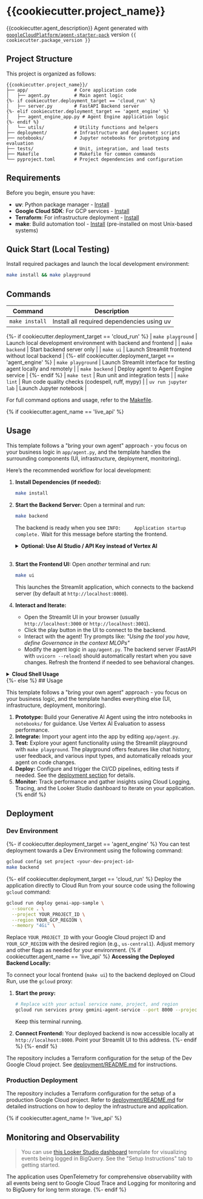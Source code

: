 # {{cookiecutter.project_name}}

{{cookiecutter.agent_description}}
Agent generated with [`googleCloudPlatform/agent-starter-pack`](https://github.com/GoogleCloudPlatform/agent-starter-pack) version `{{ cookiecutter.package_version }}`

## Project Structure

This project is organized as follows:

```
{{cookiecutter.project_name}}/
├── app/                 # Core application code
│   ├── agent.py         # Main agent logic
{%- if cookiecutter.deployment_target == 'cloud_run' %}
│   ├── server.py        # FastAPI Backend server
{%- elif cookiecutter.deployment_target == 'agent_engine' %}
│   ├── agent_engine_app.py # Agent Engine application logic
{%- endif %}
│   └── utils/           # Utility functions and helpers
├── deployment/          # Infrastructure and deployment scripts
├── notebooks/           # Jupyter notebooks for prototyping and evaluation
├── tests/               # Unit, integration, and load tests
├── Makefile             # Makefile for common commands
└── pyproject.toml       # Project dependencies and configuration
```

## Requirements

Before you begin, ensure you have:
- **uv**: Python package manager - [Install](https://docs.astral.sh/uv/getting-started/installation/)
- **Google Cloud SDK**: For GCP services - [Install](https://cloud.google.com/sdk/docs/install)
- **Terraform**: For infrastructure deployment - [Install](https://developer.hashicorp.com/terraform/downloads)
- **make**: Build automation tool - [Install](https://www.gnu.org/software/make/) (pre-installed on most Unix-based systems)


## Quick Start (Local Testing)

Install required packages and launch the local development environment:

```bash
make install && make playground
```

## Commands

| Command              | Description                                                                                 |
| -------------------- | ------------------------------------------------------------------------------------------- |
| `make install`       | Install all required dependencies using uv                                                  |
{%- if cookiecutter.deployment_target == 'cloud_run' %}
| `make playground`    | Launch local development environment with backend and frontend |
| `make backend`       | Start backend server only |
| `make ui`            | Launch Streamlit frontend without local backend |
{%- elif cookiecutter.deployment_target == 'agent_engine' %}
| `make playground`    | Launch Streamlit interface for testing agent locally and remotely |
| `make backend`       | Deploy agent to Agent Engine service |
{%- endif %}
| `make test`          | Run unit and integration tests                                                              |
| `make lint`          | Run code quality checks (codespell, ruff, mypy)                                             |
| `uv run jupyter lab` | Launch Jupyter notebook                                                                     |

For full command options and usage, refer to the [Makefile](Makefile).

{% if cookiecutter.agent_name == 'live_api' %}
## Usage

This template follows a "bring your own agent" approach - you focus on your business logic in `app/agent.py`, and the template handles the surrounding components (UI, infrastructure, deployment, monitoring).

Here’s the recommended workflow for local development:

1.  **Install Dependencies (if needed):**
    ```bash
    make install
    ```

2.  **Start the Backend Server:**
    Open a terminal and run:
    ```bash
    make backend
    ```
    The backend is ready when you see `INFO:     Application startup complete.` Wait for this message before starting the frontend.

    <details>
    <summary><b>Optional: Use AI Studio / API Key instead of Vertex AI</b></summary>

    By default, the backend uses Vertex AI and Application Default Credentials. If you prefer to use Google AI Studio and an API key:

    ```bash
    export VERTEXAI=false
    export GOOGLE_API_KEY="your-google-api-key" # Replace with your actual key
    make backend
    ```
    Ensure `GOOGLE_API_KEY` is set correctly in your environment.
    </details>
    <br>

3.  **Start the Frontend UI:**
    Open *another* terminal and run:
    ```bash
    make ui
    ```
    This launches the Streamlit application, which connects to the backend server (by default at `http://localhost:8000`).

4.  **Interact and Iterate:**
    *   Open the Streamlit UI in your browser (usually `http://localhost:3000` or `http://localhost:3001`).
    *   Click the play button in the UI to connect to the backend.
    *   Interact with the agent! Try prompts like: *"Using the tool you have, define Governance in the context MLOPs"*
    *   Modify the agent logic in `app/agent.py`. The backend server (FastAPI with `uvicorn --reload`) should automatically restart when you save changes. Refresh the frontend if needed to see behavioral changes.

<details>
<summary><b>Cloud Shell Usage</b></summary>

To run the agent using Google Cloud Shell:

1.  **Start the Frontend:**
    In a Cloud Shell tab, run:
    ```bash
    make ui
    ```
    Accept prompts to use a different port if 3000 is busy. Click the `localhost:PORT` link for the web preview.

2.  **Start the Backend:**
    Open a *new* Cloud Shell tab. Set your project: `gcloud config set project [PROJECT_ID]`. Then run:
    ```bash
    make backend
    ```

3.  **Configure Backend Web Preview:**
    Use the Cloud Shell Web Preview feature to expose port 8000. Change the default port from 8080 to 8000. See [Cloud Shell Web Preview documentation](https://cloud.google.com/shell/docs/using-web-preview#preview_the_application).

4.  **Connect Frontend to Backend:**
    *   Copy the URL generated by the backend web preview (e.g., `https://8000-cs-....cloudshell.dev/`).
    *   Paste this URL into the "Server URL" field in the frontend UI settings (in the first tab).
    *   Click the "Play button" to connect.

*   **Note:** The feedback feature in the frontend might not work reliably in Cloud Shell due to cross-origin issues between the preview URLs.
</details>

</details>
{%- else %}
## Usage

This template follows a "bring your own agent" approach - you focus on your business logic, and the template handles everything else (UI, infrastructure, deployment, monitoring).

1. **Prototype:** Build your Generative AI Agent using the intro notebooks in `notebooks/` for guidance. Use Vertex AI Evaluation to assess performance.
2. **Integrate:** Import your agent into the app by editing `app/agent.py`.
3. **Test:** Explore your agent functionality using the Streamlit playground with `make playground`. The playground offers features like chat history, user feedback, and various input types, and automatically reloads your agent on code changes.
4. **Deploy:** Configure and trigger the CI/CD pipelines, editing tests if needed. See the [deployment section](#deployment) for details.
5. **Monitor:** Track performance and gather insights using Cloud Logging, Tracing, and the Looker Studio dashboard to iterate on your application.
{% endif %}

## Deployment

### Dev Environment

{%- if cookiecutter.deployment_target == 'agent_engine' %}
You can test deployment towards a Dev Environment using the following command:

```bash
gcloud config set project <your-dev-project-id>
make backend
```
{%- elif cookiecutter.deployment_target == 'cloud_run' %}
Deploy the application directly to Cloud Run from your source code using the following `gcloud` command:

```bash
gcloud run deploy genai-app-sample \
  --source . \
  --project YOUR_PROJECT_ID \
  --region YOUR_GCP_REGION \
  --memory "4Gi" \
```
Replace `YOUR_PROJECT_ID` with your Google Cloud project ID and `YOUR_GCP_REGION` with the desired region (e.g., `us-central1`). Adjust memory and other flags as needed for your environment.
{% if cookiecutter.agent_name == 'live_api' %}
**Accessing the Deployed Backend Locally:**

To connect your local frontend (`make ui`) to the backend deployed on Cloud Run, use the `gcloud` proxy:

1.  **Start the proxy:**
    ```bash
    # Replace with your actual service name, project, and region
    gcloud run services proxy gemini-agent-service --port 8000 --project $PROJECT_ID --region $REGION
    ```
    Keep this terminal running.

2.  **Connect Frontend:** Your deployed backend is now accessible locally at `http://localhost:8000`. Point your Streamlit UI to this address.
{%- endif %}
{%- endif %}

The repository includes a Terraform configuration for the setup of the Dev Google Cloud project.
See [deployment/README.md](deployment/README.md) for instructions.

### Production Deployment

The repository includes a Terraform configuration for the setup of a production Google Cloud project. Refer to [deployment/README.md](deployment/README.md) for detailed instructions on how to deploy the infrastructure and application.

{% if cookiecutter.agent_name != 'live_api' %}
## Monitoring and Observability

> You can use [this Looker Studio dashboard](https://lookerstudio.google.com/c/reporting/fa742264-4b4b-4c56-81e6-a667dd0f853f/page/tEnnC) template for visualizing events being logged in BigQuery. See the "Setup Instructions" tab to getting started.

The application uses OpenTelemetry for comprehensive observability with all events being sent to Google Cloud Trace and Logging for monitoring and to BigQuery for long term storage. 
{%- endif %}
